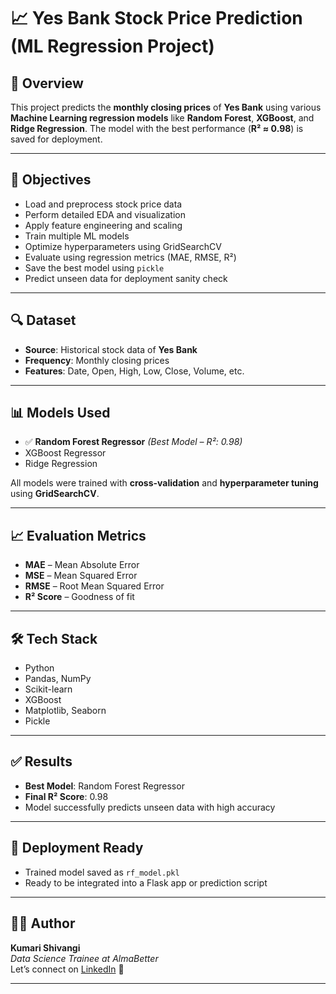 # 📈 Yes Bank Stock Price Prediction (ML Regression Project)

## 🧠 Overview

This project predicts the **monthly closing prices** of **Yes Bank** using various **Machine Learning regression models** like **Random Forest**, **XGBoost**, and **Ridge Regression**. The model with the best performance (**R² ≈ 0.98**) is saved for deployment.

---

## 🚀 Objectives

- Load and preprocess stock price data
- Perform detailed EDA and visualization
- Apply feature engineering and scaling
- Train multiple ML models
- Optimize hyperparameters using GridSearchCV
- Evaluate using regression metrics (MAE, RMSE, R²)
- Save the best model using `pickle`
- Predict unseen data for deployment sanity check

---

## 🔍 Dataset

- **Source**: Historical stock data of **Yes Bank**
- **Frequency**: Monthly closing prices
- **Features**: Date, Open, High, Low, Close, Volume, etc.

---

## 📊 Models Used

- ✅ **Random Forest Regressor** *(Best Model – R²: 0.98)*
- XGBoost Regressor
- Ridge Regression

All models were trained with **cross-validation** and **hyperparameter tuning** using **GridSearchCV**.

---

## 📈 Evaluation Metrics

- **MAE** – Mean Absolute Error
- **MSE** – Mean Squared Error
- **RMSE** – Root Mean Squared Error
- **R² Score** – Goodness of fit

---

## 🛠️ Tech Stack

- Python
- Pandas, NumPy
- Scikit-learn
- XGBoost
- Matplotlib, Seaborn
- Pickle

---

## ✅ Results

- **Best Model**: Random Forest Regressor
- **Final R² Score**: 0.98
- Model successfully predicts unseen data with high accuracy

---

## 💾 Deployment Ready

- Trained model saved as `rf_model.pkl`
- Ready to be integrated into a Flask app or prediction script

---

## 👩‍💻 Author

**Kumari Shivangi**  
_Data Science Trainee at AlmaBetter_  
Let’s connect on [LinkedIn](https://www.linkedin.com/in/kumarishivangi7) 🚀

---

